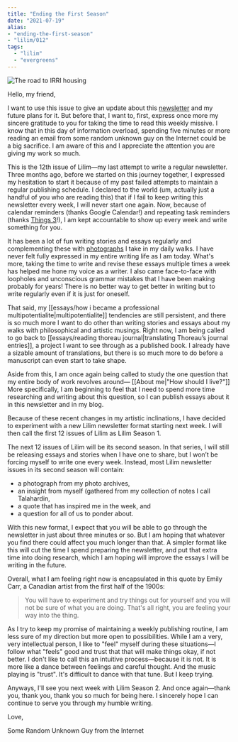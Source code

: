 ```yaml
---
title: "Ending the First Season"
date: "2021-07-19"
alias:
- "ending-the-first-season"
- "lilim/012"
tags:
  - "lilim"
  - "evergreens"
---
```


![The road to IRRI housing](essays/images/To-IRRI.jpg)

Hello, my friend,

I want to use this issue to give an update about this [newsletter](tags/lilim.md) and my future plans for it. But before that, I want to, first, express once more my sincere gratitude to you for taking the time to read this weekly missive. I know that in this day of information overload, spending five minutes or more reading an email from some random unknown guy on the Internet could be a big sacrifice. I am aware of this and I appreciate the attention you are giving my work so much.

This is the 12th issue of Lilim—my last attempt to write a regular newsletter. Three months ago, before we started on this journey together, I expressed my hesitation to start it because of my past failed attempts to maintain a regular publishing schedule. I declared to the world (um, actually just a handful of you who are reading this) that if I fail to keep writing this newsletter every week, I will never start one again. Now, because of calendar reminders (thanks Google Calendar!) and repeating task reminders (thanks [Things 3](https://culturedcode.com/things)!), I am kept accountable to show up every week and write something for you.

It has been a lot of fun writing stories and essays regularly and complementing these with [photographs](https://www.instagram.com/vinceimbat) I take in my daily walks. I have never felt fully expressed in my entire writing life as I am today. What's more, taking the time to write and revise these essays multiple times a week has helped me hone my voice as a writer. I also came face-to-face with loopholes and unconscious grammar mistakes that I have been making probably for years! There is no better way to get better in writing but to write regularly even if it is just for oneself.

That said, my [[essays/how i became a professional multipotentialite|multipotentialite]] tendencies are still persistent, and there is so much more I want to do other than writing stories and essays about my walks with philosophical and artistic musings. Right now, I am being called to go back to [[essays/reading thoreau journal|translating Thoreau’s journal entries]], a project I want to see through as a published book. I already have a sizable amount of translations, but there is so much more to do before a manuscript can even start to take shape.

Aside from this, I am once again being called to study the one question that my entire body of work revolves around— [[About me|"How should I live?"]] More specifically, I am beginning to feel that I need to spend more time researching and writing about this question, so I can publish essays about it in this newsletter and in my blog.

Because of these recent changes in my artistic inclinations, I have decided to experiment with a new Lilim newsletter format starting next week. I will then call the first 12 issues of Lilim as Lilim Season 1.

The next 12 issues of Lilim will be its second season. In that series, I will still be releasing essays and stories when I have one to share, but I won’t be forcing myself to write one every week. Instead, most Lilim newsletter issues in its second season will contain:

- a photograph from my photo archives,
- an insight from myself (gathered from my collection of notes I call Talahardin,
- a quote that has inspired me in the week, and
- a question for all of us to ponder about.

With this new format, I expect that you will be able to go through the newsletter in just about three minutes or so. But I am hoping that whatever you find there could affect you much longer than that. A simpler format like this will cut the time I spend preparing the newsletter, and put that extra time into doing research, which I am hoping will improve the essays I will be writing in the future.

Overall, what I am feeling right now is encapsulated in this quote by Emily Carr, a Canadian artist from the first half of the 1900s:

> You will have to experiment and try things out for yourself and you will not be sure of what you are doing. That's all right, you are feeling your way into the thing.

As I try to keep my promise of maintaining a weekly publishing routine, I am less sure of my direction but more open to possibilities. While I am a very, very intellectual person, I like to "feel" myself during these situations—I follow what "feels" good and trust that that will make things okay, if not better. I don't like to call this an intuitive process—because it is not. It is more like a dance between feelings and careful thought. And the music playing is "trust". It's difficult to dance with that tune. But I keep trying.

Anyways, I'll see you next week with Lilim Season 2. And once again—thank you, thank you, thank you so much for being here. I sincerely hope I can continue to serve you through my humble writing.

Love,

Some Random Unknown Guy from the Internet
